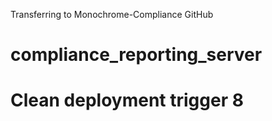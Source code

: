 Transferring to Monochrome-Compliance GitHub

# compliance_reporting_server

# Clean deployment trigger 8
